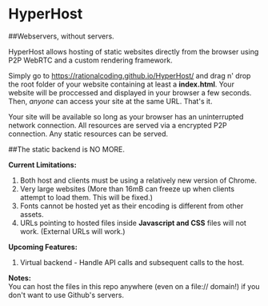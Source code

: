 # HyperHost
##Webservers, without servers.

HyperHost allows hosting of static websites directly from the browser using P2P WebRTC and a custom rendering framework.

Simply go to https://rationalcoding.github.io/HyperHost/ and drag n' drop the root folder of your website containing at least a **index.html**. Your website will be proccessed and displayed in your browser a few seconds. Then, *anyone* can access your site at the same URL. That's it.

Your site will be available so long as your browser has an uninterrupted network connection. All resources are served via a encrypted P2P connection. Any static resources can be served.

##The static backend is NO MORE.

**Current Limitations:**  
1. Both host and clients must be using a relatively new version of Chrome.  
2. Very large websites (More than 16mB can freeze up when clients attempt to load them. This will be fixed.)  
3. Fonts cannot be hosted yet as their encoding is different from other assets.  
4. URLs pointing to hosted files inside **Javascript and CSS** files will not work. (External URLs will work.)  

**Upcoming Features:**  
1. Virtual backend - Handle API calls and subsequent calls to the host.

**Notes:**  
You can host the files in this repo anywhere (even on a file:// domain!) if you don't want to use Github's servers.

